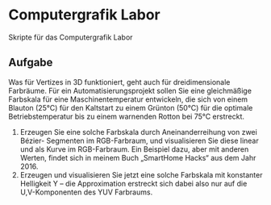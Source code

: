 # Computergrafik Labor

Skripte für das Computergrafik Labor

## Aufgabe

Was für Vertizes in 3D funktioniert, geht auch für dreidimensionale Farbräume.
Für ein Automatisierungsprojekt sollen Sie eine gleichmäßige Farbskala für
eine Maschinentemperatur entwickeln, die sich von einem Blauton (25°C) für
den Kaltstart zu einem Grünton (50°C) für die optimale Betriebstemperatur
bis zu einem warnenden Rotton bei 75°C erstreckt.

1. Erzeugen Sie eine solche Farbskala durch Aneinanderreihung von zwei
Bézier- Segmenten im RGB-Farbraum, und visualisieren Sie diese linear und als
Kurve im RGB-Farbraum. Ein Beispiel dazu, aber mit anderen Werten, findet
sich in meinem Buch „SmartHome Hacks“ aus dem Jahr 2016.
2. Erzeugen und visualisieren Sie jetzt eine solche Farbskala mit konstanter
Helligkeit Y – die Approximation erstreckt sich dabei also nur auf die
U,V-Komponenten des YUV Farbraums.
